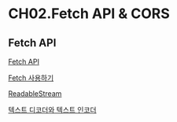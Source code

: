 # CH02.Fetch API & CORS

## Fetch API

[Fetch API](https://developer.mozilla.org/ko/docs/Web/API/Fetch\_API)

[Fetch 사용하기](https://developer.mozilla.org/ko/docs/Web/API/Fetch\_API/Using\_Fetch)

[ReadableStream](https://developer.mozilla.org/ko/docs/Web/API/ReadableStream)

[텍스트 디코더와 텍스트 인코더](https://ko.javascript.info/text-decoder)









